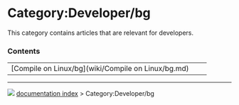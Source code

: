 # Category:Developer/bg
This category contains articles that are relevant for developers.

### Contents

|     |     |     |
| --- | --- | --- |
| [Compile on Linux/bg](wiki/Compile on Linux/bg.md) |



---
![](images/Right_arrow.png) [documentation index](../README.md) > Category:Developer/bg
